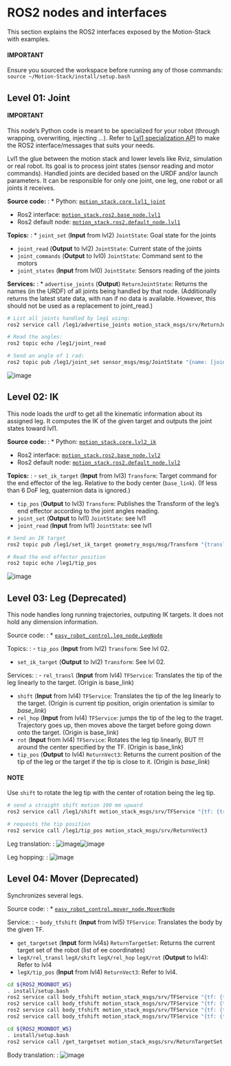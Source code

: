 # ROS2 nodes and interfaces

This section explains the ROS2 interfaces exposed by the Motion-Stack with examples.

#### IMPORTANT
Ensure you sourced the workspace before running any of those commands: `source ~/Motion-Stack/install/setup.bash`

## Level 01: Joint

#### IMPORTANT
This node’s Python code is meant to be specialized for your robot (through wrapping, overwriting, injecting …). Refer to [Lvl1 specialization API](api.md#lvl1-api-label) to make the ROS2 interface/messages that suits your needs.

Lvl1 the glue between the motion stack and lower levels like Rviz, simulation or real robot.
Its goal is to process joint states (sensor reading and motor commands).
Handled joints are decided based on the URDF and/or launch parameters. It can be responsible for only one joint, one leg, one robot or all joints it receives.

**Source code:**
: * Python: [`motion_stack.core.lvl1_joint`](../api/motion_stack/motion_stack.core.md#module-motion_stack.core.lvl1_joint)
  * Ros2 interface: [`motion_stack.ros2.base_node.lvl1`](../api/motion_stack/motion_stack.ros2.base_node.md#module-motion_stack.ros2.base_node.lvl1)
  * Ros2 default node: [`motion_stack.ros2.default_node.lvl1`](../api/motion_stack/motion_stack.ros2.default_node.md#module-motion_stack.ros2.default_node.lvl1)

**Topics:**
: * `joint_set` (**Input** from lvl2) `JointState`: Goal state for the joints
  * `joint_read` (**Output** to lvl2) `JointState`: Current state of the joints
  * `joint_commands` (**Output** to lvl0) `JointState`: Command sent to the motors
  * `joint_states` (**Input** from lvl0) `JointState`: Sensors reading of the joints

**Services:**
: * `advertise_joints` (**Output**) `ReturnJointState`: Returns the names (in the URDF) of all joints being handled by that node.
    (Additionally returns the latest state data, with nan if no data is available. However, this should not be used as a replacement to joint_read.)

```bash
# List all joints handled by leg1 using:
ros2 service call /leg1/advertise_joints motion_stack_msgs/srv/ReturnJointState
```

```bash
# Read the angles:
ros2 topic echo /leg1/joint_read
```

```bash
# Send an angle of 1 rad:
ros2 topic pub /leg1/joint_set sensor_msgs/msg/JointState "{name: [joint1_2], position: [1.0], velocity: [], effort: []}"
```

![image](../../../../source/media/lvl1.gif)

## Level 02: IK

This node loads the urdf to get all the kinematic information about its assigned leg.
It computes the IK of the given target and outputs the joint states toward lvl1.

**Source code:**
: * Python: [`motion_stack.core.lvl2_ik`](../api/motion_stack/motion_stack.core.md#module-motion_stack.core.lvl2_ik)
  * Ros2 interface: [`motion_stack.ros2.base_node.lvl2`](../api/motion_stack/motion_stack.ros2.base_node.md#module-motion_stack.ros2.base_node.lvl2)
  * Ros2 default node: [`motion_stack.ros2.default_node.lvl2`](../api/motion_stack/motion_stack.ros2.default_node.md#module-motion_stack.ros2.default_node.lvl2)

**Topics:**
: - `set_ik_target` (**Input** from lvl3) `Transform`: Target command for the end effector of the leg. Relative to the body center (`base_link`). (If less than 6 DoF leg, quaternion data is ignored.)
  - `tip_pos` (**Output** to lvl3) `Transform`: Publishes the Transform of the leg’s end effector according to the joint angles reading.
  - `joint_set` (**Output** to lvl1) `JointState`: see lvl1
  - `joint_read` (**Input** from lvl1) `JointState`: see lvl1

```bash
# Send an IK target
ros2 topic pub /leg1/set_ik_target geometry_msgs/msg/Transform "{translation: {x: 400, y: 0, z: -100}, rotation: {x: 0.0, y: 0.0, z: 0.0, w: 1.0}}" -1
```

```bash
# Read the end effector position
ros2 topic echo /leg1/tip_pos
```

![image](../../../../source/media/lvl2.gif)

## Level 03: Leg (Deprecated)

This node handles long running trajectories, outputing IK targets. It does not hold any dimension information.

Source code:
: * [`easy_robot_control.leg_node.LegNode`](../api/easy_robot_control/easy_robot_control.md#easy_robot_control.leg_node.LegNode)

Topics:
: - `tip_pos` (**Input** from lvl2) `Transform`: See lvl 02.
  - `set_ik_target` (**Output** to lvl2) `Transform`: See lvl 02.

Services:
: - `rel_transl` (**Input** from lvl4) `TFService`: Translates the tip of the leg linearly to the target. (Origin is base_link)
  - `shift` (**Input** from lvl4) `TFService`: Translates the tip of the leg linearly to the target. (Origin is current tip position, origin orientation is similar to *base_link*)
  - `rel_hop` (**Input** from lvl4) `TFService`: jumps the tip of the leg to the traget. Trajectory goes up, then moves above the target before going down onto the target. (Origin is base_link)
  - `rot` (**Input** from lvl4) `TFService`: Rotates the leg tip linearly, BUT !!! around the center specified by the TF. (Origin is base_link)
  - `tip_pos` (**Output** to lvl4) `ReturnVect3`: Returns the current position of the tip of the leg or the target if the tip is close to it. (Origin is *base_link*)

#### NOTE
Use `shift` to rotate the leg tip with the center of rotation being the leg tip.

```bash
# send a straight shift motion 100 mm upward
ros2 service call /leg1/shift motion_stack_msgs/srv/TFService "{tf: {translation: {x: 0, y: 0, z: 100}, rotation: {x: 0.0, y: 0.0, z: 0.0, w: 1.0}}}"
```

```bash
# requests the tip position
ros2 service call /leg1/tip_pos motion_stack_msgs/srv/ReturnVect3
```

Leg translation:
: ![image](../../../../source/media/lvl3top.gif)![image](../../../../source/media/lvl3right.gif)

Leg hopping:
: ![image](../../../../source/media/lvl3front.gif)

## Level 04: Mover (Deprecated)

Synchronizes several legs.

Source code:
: * [`easy_robot_control.mover_node.MoverNode`](../api/easy_robot_control/easy_robot_control.md#easy_robot_control.mover_node.MoverNode)

Service:
: - `body_tfshift` (**Input** from lvl5) `TFService`: Translates the body by the given TF.
  - `get_targetset` (**Input** form lvl4s) `ReturnTargetSet`: Returns the current target set of the robot (list of ee coordinates)
  - `legX/rel_transl` `legX/shift` `legX/rel_hop`  `legX/rot` (**Output** to lvl4): Refer to lvl4
  - `legX/tip_pos` (**Input** from lvl4) `ReturnVect3`: Refer to lvl4.

```bash
cd ${ROS2_MOONBOT_WS}
. install/setup.bash
ros2 service call body_tfshift motion_stack_msgs/srv/TFService "{tf: {translation: {x: 0, y: 0, z: 100}, rotation: {x: 0.0, y: 0.0, z: 0.0, w: 1.0}}}"
ros2 service call body_tfshift motion_stack_msgs/srv/TFService "{tf: {translation: {x: 0, y: 0, z: -100}, rotation: {x: 0.0, y: 0.0, z: 0.0, w: 1.0}}}"
ros2 service call body_tfshift motion_stack_msgs/srv/TFService "{tf: {translation: {x: 0, y: 0, z: 100}, rotation: {x: 0.1, y: 0.0, z: 0.0, w: 1.0}}}"
ros2 service call body_tfshift motion_stack_msgs/srv/TFService "{tf: {translation: {x: 0, y: 0, z: 100}, rotation: {x: -0.1, y: 0.0, z: 0.0, w: 1.0}}}"
```

```bash
cd ${ROS2_MOONBOT_WS}
. install/setup.bash
ros2 service call /get_targetset motion_stack_msgs/srv/ReturnTargetSet
```

Body translation:
: ![image](../../../../source/media/lvl4.gif)
